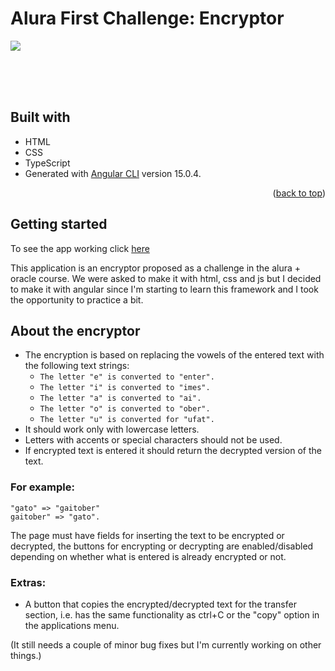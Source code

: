  # Alura First Challenge: Encryptor
<img src="https://www.aluracursos.com/assets/img/home/alura-logo.1647533644.svg">

<br><br><br>

## Built with

* HTML
* CSS
* TypeScript
* Generated with [Angular CLI](https://github.com/angular/angular-cli) version 15.0.4.

<p align="right">(<a href="#top">back to top</a>)</p>


## Getting started

To see the app working click [here](https://fefetroanes.github.io/alura-first-challenge/)

This application is an encryptor proposed as a challenge in the alura + oracle course.
We were asked to make it with html, css and js but I decided to make it with angular since I'm starting to learn this framework and I took the opportunity to practice a bit.

## About the encryptor

- The encryption is based on replacing the vowels of the entered text with the following text strings:
  - `The letter "e" is converted to "enter".`
  - `The letter "i" is converted to "imes".`
  - `The letter "a" is converted to "ai".`
  - `The letter "o" is converted to "ober".`
  - `The letter "u" is converted for "ufat".`
- It should work only with lowercase letters.<br>
- Letters with accents or special characters should not be used.<br>
- If encrypted text is entered it should return the decrypted version of the text.

### For example:
`"gato" => "gaitober"`<br>
`gaitober" => "gato".`

The page must have fields for inserting the text to be encrypted or decrypted, the buttons for encrypting or decrypting are enabled/disabled depending on whether what is entered is already encrypted or not.

### Extras:

- A button that copies the encrypted/decrypted text for the transfer section, i.e. has the same functionality as ctrl+C or the "copy" option in the applications menu.

(It still needs a couple of minor bug fixes but I'm currently working on other things.)